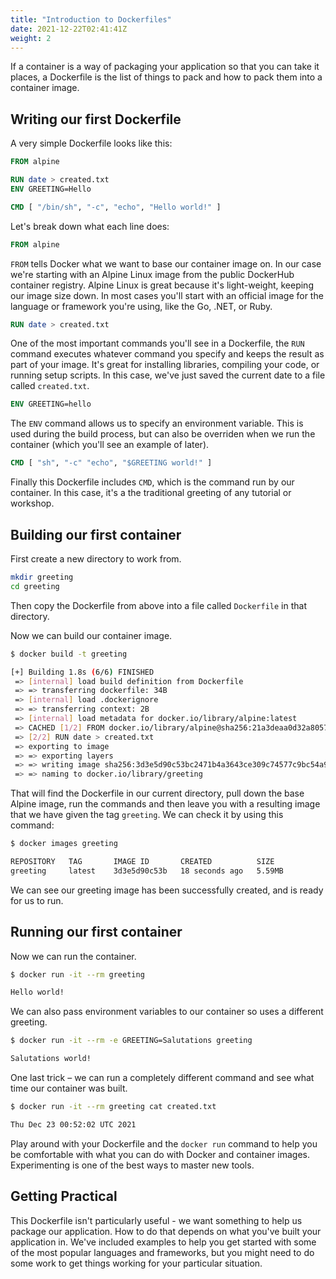 ```yaml
---
title: "Introduction to Dockerfiles"
date: 2021-12-22T02:41:41Z
weight: 2
---
```


If a container is a way of packaging your application so that you can take it places, a Dockerfile is the list of things to pack and how to pack them into a container image.

## Writing our first Dockerfile

A very simple Dockerfile looks like this:

```Dockerfile
FROM alpine

RUN date > created.txt
ENV GREETING=Hello

CMD [ "/bin/sh", "-c", "echo", "Hello world!" ]

```

Let's break down what each line does:

```Dockerfile
FROM alpine
```

`FROM` tells Docker what we want to base our container image on. In our case we're starting with an Alpine Linux image from the public DockerHub container registry. Alpine Linux is great because it's light-weight, keeping our image size down. In most cases you'll start with an official image for the language or framework you're using, like the Go, .NET, or Ruby.

```Dockerfile
RUN date > created.txt
```

One of the most important commands you'll see in a Dockerfile, the `RUN` command executes whatever command you specify and keeps the result as part of your image. It's great for installing libraries, compiling your code, or running setup scripts. In this case, we've just saved the current date to a file called `created.txt`.

```Dockerfile
ENV GREETING=hello
```

The `ENV` command allows us to specify an environment variable. This is used during the build process, but can also be overriden when we run the container (which you'll see an example of later).

```Dockerfile
CMD [ "sh", "-c" "echo", "$GREETING world!" ]
```

Finally this Dockerfile includes `CMD`, which is the command run by our container. In this case, it's a the traditional greeting of any tutorial or workshop.

## Building our first container

First create a new directory to work from.

```bash
mkdir greeting
cd greeting
```

Then copy the Dockerfile from above into a file called `Dockerfile` in that directory.

Now we can build our container image.

```bash
$ docker build -t greeting

[+] Building 1.8s (6/6) FINISHED
 => [internal] load build definition from Dockerfile                                          0.0s
 => => transferring dockerfile: 34B                                                           0.0s
 => [internal] load .dockerignore                                                             0.0s
 => => transferring context: 2B                                                               0.0s
 => [internal] load metadata for docker.io/library/alpine:latest                              1.3s
 => CACHED [1/2] FROM docker.io/library/alpine@sha256:21a3deaa0d32a8057914f36584b5288d2e5ecc  0.0s
 => [2/2] RUN date > created.txt                                                              0.4s
 => exporting to image                                                                        0.0s
 => => exporting layers                                                                       0.0s
 => => writing image sha256:3d3e5d90c53bc2471b4a3643ce309c74577c9bc54a944009f6223821369ccb0c  0.0s
 => => naming to docker.io/library/greeting                                                   0.0s
```

That will find the Dockerfile in our current directory, pull down the base Alpine image, run the commands and then leave you with a resulting image that we have given the tag `greeting`. We can check it by using this command:

```bash
$ docker images greeting

REPOSITORY   TAG       IMAGE ID       CREATED          SIZE
greeting     latest    3d3e5d90c53b   18 seconds ago   5.59MB
```

We can see our greeting image has been successfully created, and is ready for us to run.

## Running our first container

Now we can run the container.

```bash
$ docker run -it --rm greeting

Hello world!
```

We can also pass environment variables to our container so uses a different greeting.

```bash
$ docker run -it --rm -e GREETING=Salutations greeting

Salutations world!
```

One last trick – we can run a completely different command and see what time our container was built.

```bash
$ docker run -it --rm greeting cat created.txt

Thu Dec 23 00:52:02 UTC 2021
```

Play around with your Dockerfile and the `docker run` command to help you be comfortable with what you can do with Docker and container images. Experimenting is one of the best ways to master new tools.

## Getting Practical

This Dockerfile isn't particularly useful - we want something to help us package our application. How to do that depends on what you've built your application in. We've included examples to help you get started with some of the most popular languages and frameworks, but you might need to do some work to get things working for your particular situation.
